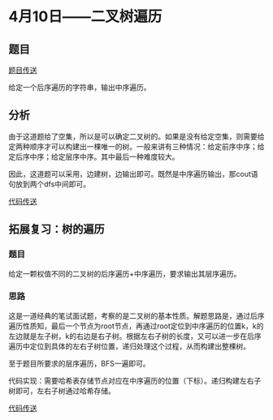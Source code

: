 # 4月10日——二叉树遍历

## 题目

[题目传送](https://www.acwing.com/problem/content/description/3387/)

给定一个后序遍历的字符串，输出中序遍历。

## 分析

由于这道题给了空集，所以是可以确定二叉树的。如果是没有给定空集，则需要给定两种顺序才可以构建出一棵唯一的树。一般来讲有三种情况：给定前序中序；给定后序中序；给定层序中序。其中最后一种难度较大。

因此，这道题可以采用，边建树，边输出即可。既然是中序遍历输出，那cout语句放到两个dfs中间即可。

[代码传送](./01-3384.cpp)

## 拓展复习：树的遍历 

### 题目

给定一颗权值不同的二叉树的后序遍历+中序遍历，要求输出其层序遍历。

### 思路

这是一道经典的笔试面试题，考察的是二叉树的基本性质。解题思路是，通过后序遍历性质知，最后一个节点为root节点，再通过root定位到中序遍历的位置k，k的左边就是左子树，k的右边是右子树。根据左右子树的长度，又可以进一步在后序遍历中定位到具体的左右子树位置，递归处理这个过程，从而构建出整棵树。

至于题目所要求的层序遍历，BFS一遍即可。

代码实现：需要哈希表存储节点对应在中序遍历的位置（下标）。递归构建左右子树即可，左右子树通过哈希存储。

[代码传送](./01-1497.cpp)